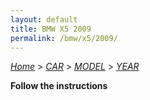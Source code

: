 ```yaml
---
layout: default
title: BMW X5 2009
permalink: /bmw/x5/2009/
---
```

[*Home*](/) > [*CAR*](/car/) > [*MODEL*](/car/model/) > [*YEAR*](/car/model/year/)

**Follow the instructions**